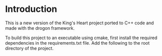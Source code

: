 # Introduction
This is a new version of the King's Heart project ported to C++ code and made with the drogon framework.

To build this project to an executable using cmake, first install the required dependencies in the requirements.txt file. 
Add the following to the root directory of the project.
